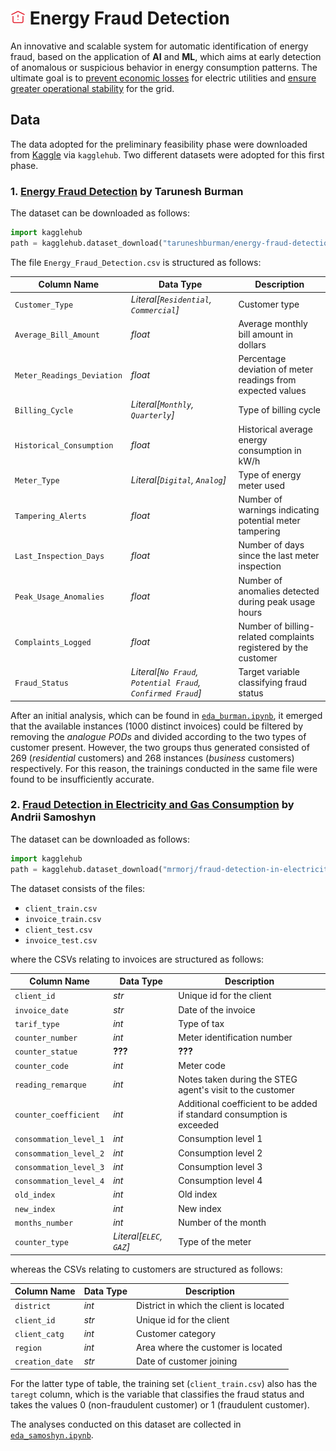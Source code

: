 # ![warning icon](warning.png) Energy Fraud Detection

An innovative and scalable system for automatic identification of energy fraud, based on the application of **AI** and **ML**, which aims at early detection of anomalous or suspicious behavior in energy consumption patterns. The ultimate goal is to <ins>prevent economic losses</ins> for electric utilities and <ins>ensure greater operational stability</ins> for the grid.

## Data
The data adopted for the preliminary feasibility phase were downloaded from [Kaggle](https://www.kaggle.com/datasets/) via `kagglehub`. Two different datasets were adopted for this first phase.

### 1. [__Energy Fraud Detection__](https://www.kaggle.com/datasets/taruneshburman/energy-fraud-detection) by Tarunesh Burman
The dataset can be downloaded as follows:
```python
import kagglehub
path = kagglehub.dataset_download("taruneshburman/energy-fraud-detection")
```

The file `Energy_Fraud_Detection.csv` is structured as follows:

| Column Name                | Data Type                                                   | Description                                                     |
|----------------------------|-------------------------------------------------------------|-----------------------------------------------------------------|
| `Customer_Type`            | _Literal[`Residential`, `Commercial`]_                      | Customer type                                                   |
| `Average_Bill_Amount`      | _float_                                                     | Average monthly bill amount in dollars                          |
| `Meter_Readings_Deviation` | _float_                                                     | Percentage deviation of meter readings from expected values     |
| `Billing_Cycle`            | _Literal[`Monthly`, `Quarterly`]_                           | Type of billing cycle                                           |
| `Historical_Consumption`   | _float_                                                     | Historical average energy consumption in kW/h                   |
| `Meter_Type`               | _Literal[`Digital`, `Analog`]_                              | Type of energy meter used                                       |
| `Tampering_Alerts`         | _float_                                                     | Number of warnings indicating potential meter tampering         |
| `Last_Inspection_Days`     | _float_                                                     | Number of days since the last meter inspection                  |
| `Peak_Usage_Anomalies`     | _float_                                                     | Number of anomalies detected during peak usage hours            |
| `Complaints_Logged`        | _float_                                                     | Number of billing-related complaints registered by the customer |
| `Fraud_Status`             | _Literal[`No Fraud`, `Potential Fraud`, `Confirmed Fraud`]_ | Target variable classifying fraud status                        |

After an initial analysis, which can be found in [`eda_burman.ipynb`](eda_burman.ipynb), it emerged that the available instances (1000 distinct invoices) could be filtered by removing the _analogue PODs_ and divided according to the two types of customer present.
However, the two groups thus generated consisted of 269 (_residential_ customers) and 268 instances (_business_ customers) respectively. For this reason, the trainings conducted in the same file were found to be insufficiently accurate.

### 2. [__Fraud Detection in Electricity and Gas Consumption__](https://www.kaggle.com/datasets/mrmorj/fraud-detection-in-electricity-and-gas-consumption) by Andrii Samoshyn
The dataset can be downloaded as follows:
```python
import kagglehub
path = kagglehub.dataset_download("mrmorj/fraud-detection-in-electricity-and-gas-consumption")
```

The dataset consists of the files:
* `client_train.csv`
* `invoice_train.csv`
* `client_test.csv`
* `invoice_test.csv`

where the CSVs relating to invoices are structured as follows:

| Column Name            | Data Type                | Description                                                            |
|------------------------|--------------------------|------------------------------------------------------------------------|
| `client_id`            | _str_                    | Unique id for the client                                               |
| `invoice_date`         | _str_                    | Date of the invoice                                                    |
| `tarif_type`           | _int_                    | Type of tax                                                            |
| `counter_number`       | _int_                    | Meter identification number                                            |
| `counter_statue`       | __???__                  | __???__                                                                |
| `counter_code`         | _int_                    | Meter code                                                             |
| `reading_remarque`     | _int_                    | Notes taken during the STEG agent's visit to the customer              |
| `counter_coefficient`  | _int_                    | Additional coefficient to be added if standard consumption is exceeded |
| `consommation_level_1` | _int_                    | Consumption level 1                                                    |
| `consommation_level_2` | _int_                    | Consumption level 2                                                    |
| `consommation_level_3` | _int_                    | Consumption level 3                                                    |
| `consommation_level_4` | _int_                    | Consumption level 4                                                    |
| `old_index`            | _int_                    | Old index                                                              |
| `new_index`            | _int_                    | New index                                                              |
| `months_number`        | _int_                    | Number of the month                                                    |
| `counter_type`         | _Literal[`ELEC`, `GAZ`]_ | Type of the meter                                                      |

whereas the CSVs relating to customers are structured as follows:

| Column Name     | Data Type      | Description                                                    |
|-----------------|----------------|----------------------------------------------------------------|
| `district`      | _int_          | District in which the client is located                        |
| `client_id`     | _str_          | Unique id for the client                                       |
| `client_catg`   | _int_          | Customer category                                              |
| `region`        | _int_          | Area where the customer is located                             |
| `creation_date` | _str_          | Date of customer joining                                       |

For the latter type of table, the training set (`client_train.csv`) also has the `taregt` column, which is the variable that classifies the fraud status and takes the values 0 (non-fraudulent customer) or 1 (fraudulent customer).

The analyses conducted on this dataset are collected in [`eda_samoshyn.ipynb`](eda_samoshyn.ipynb).